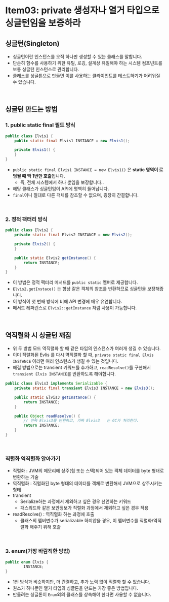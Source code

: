 # Item03: private 생성자나 열거 타입으로 싱글턴임을 보증하라

## 싱글턴(Singleton)

- 싱글턴이란 인스턴스를 오직 하나만 생성할 수 있는 클래스를 말합니다.
- 단순히 함수를 사용하기 위한 유틸, 로깅, 설계상 유일해야 하는 시스템 컴포넌트를 보통 싱글턴 인스턴스로 관리합니다.
- 클래스를 싱글톤으로 만들면 이를 사용하는 클라이언트를 테스트하기가 어려워질 수 있습니다.

</br >

## 싱글턴 만드는 방법

### 1. public static final 필드 방식

~~~java
public class Elvis1 {
    public static final Elvis1 INSTANCE = new Elvis1();

    private Elvis1() {
    }
}
~~~

- `public static final Elvis1 INSTANCE = new Elvis1()` 은 **static 영역이 로딩될 때 딱 1번만 호출**됩니다.
  - 즉, 전체 시스템에서 하나 뿐임을 보장합니다..
- 해당 클래스가 싱글턴임이 API에 명백히 들어납니다.
- `final`이니 절대로 다른 객체를 참조할 수 없으며, 굉장히 간결합니다.

</br >

### 2. 정적 팩터리 방식

```java
public class Elvis2 {
    private static final Elvis2 INSTANCE = new Elvis2();

    private Elvis2() {
    }

    public static Elvis2 getInstance() {
        return INSTANCE;
    }
}
```

- 이 방법은 정적 팩터리 메서드를 `public static` 멤버로 제공합니다.
- `Elvis2.getInstace()` 는 항상 같은 객체의 참조를 반환하므로 싱글턴을 보장해줍니다.
- 이 방식이 첫 번째 방식에 비해 API 변경에 매우 유연합니다.
- 메서드 레퍼런스로 `Elvis2::getInstance` 처럼 사용이 가능합니다.

</br >

## 역직렬화 시 싱글턴 깨짐

- 위 두 방법 모드 역직렬화 할 때 같은 타입의 인스턴스가 여러개 생길 수 있습니다.
- 이미 직렬화된 Evlis 를 다시 역직렬화 할 때, `private static final Elvis INSTANCE` 이라면 여러 인스턴스가 생길 수 있는 것입니다.
- 해결 방법으로는 transient 키워드를 추가하고, `readResolve()`를 구현해서 `transient Elvis INSTANCE`를 반환하도록 해야합니다.

```java
public class Elvis3 implements Serializable {
    private static final transient Elvis3 INSTANCE = new Elvis3();

    public static Elvis3 getInstance() {
        return INSTANCE;
    }

    public Object readResolve() {
        // 진짜 Elvis3를 반환하고, 가짜 Elvis3	는 GC가 처리한다.
        return INSTANCE;
    }
}
```

</br >

### 직렬화 역직렬화 알아가기

- 직렬화 : JVM의 메모리에 상주(힙 또는 스택)되어 있는 객체 데이터를 byte 형태로 변환하는 기술
- 역직렬화 : 직렬화된 byte 형태의 데이터를 객체로 변환해서 JVM으로 상주시키는 형태
- transient 
  - Serialize하는 과정에서 제외하고 싶은 경우 선언하는 키워드
  - 패스워드와 같은 보안정보가 직렬화 과정에서 제외하고 싶은 경우 적용 
- readResolve() : 역직렬화 하는 과정에 호출
  - 클래스의 멤버변수가 serializable 하지않을 경우, 이 멤버변수를 직렬화/역직렬화 해주기 위해 호출

</br >

### 	3. enum(가장 바람직한 방법)

~~~java
public enum Elvis {
		INSTANCE;
}
~~~

- 1번 방식과 비슷하지만, 더 간결하고, 추가 노력 없이 직렬화 할 수 있습니다.
- 원소가 하나뿐인 열거 타입의 싱글톤을 만드는 가장 좋은 방법입니다.
- 만들려는 싱글톤이 `Enum`외의 클래스를 상속해야 한다면 사용할 수 없습니다.
